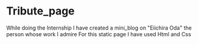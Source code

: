# Tribute_page
While doing the Internship I have created a mini_blog on "Eiichira Oda" the person whose work I admire
For this static page I have used Html and Css


